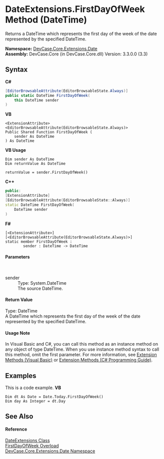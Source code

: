 # DateExtensions.FirstDayOfWeek Method (DateTime)
 

Returns a DateTime which represents the first day of the week of the date represented by the specified DateTime.

**Namespace:**&nbsp;<a href="N_DevCase_Core_Extensions_Date">DevCase.Core.Extensions.Date</a><br />**Assembly:**&nbsp;DevCase.Core (in DevCase.Core.dll) Version: 3.3.0.0 (3.3)

## Syntax

**C#**<br />
``` C#
[EditorBrowsableAttribute(EditorBrowsableState.Always)]
public static DateTime FirstDayOfWeek(
	this DateTime sender
)
```

**VB**<br />
``` VB
<ExtensionAttribute>
<EditorBrowsableAttribute(EditorBrowsableState.Always)>
Public Shared Function FirstDayOfWeek ( 
	sender As DateTime
) As DateTime
```

**VB Usage**<br />
``` VB Usage
Dim sender As DateTime
Dim returnValue As DateTime

returnValue = sender.FirstDayOfWeek()
```

**C++**<br />
``` C++
public:
[ExtensionAttribute]
[EditorBrowsableAttribute(EditorBrowsableState::Always)]
static DateTime FirstDayOfWeek(
	DateTime sender
)
```

**F#**<br />
``` F#
[<ExtensionAttribute>]
[<EditorBrowsableAttribute(EditorBrowsableState.Always)>]
static member FirstDayOfWeek : 
        sender : DateTime -> DateTime 

```


#### Parameters
&nbsp;<dl><dt>sender</dt><dd>Type: System.DateTime<br />The source DateTime.</dd></dl>

#### Return Value
Type: DateTime<br />A DateTime which represents the first day of the week of the date represented by the specified DateTime.

#### Usage Note
In Visual Basic and C#, you can call this method as an instance method on any object of type DateTime. When you use instance method syntax to call this method, omit the first parameter. For more information, see <a href="https://docs.microsoft.com/dotnet/visual-basic/programming-guide/language-features/procedures/extension-methods">Extension Methods (Visual Basic)</a> or <a href="https://docs.microsoft.com/dotnet/csharp/programming-guide/classes-and-structs/extension-methods">Extension Methods (C# Programming Guide)</a>.

## Examples
This is a code example. 
**VB**<br />
``` VB
Dim dt As Date = Date.Today.FirstDayOfWeek()
Dim day As Integer = dt.Day
```


## See Also


#### Reference
<a href="T_DevCase_Core_Extensions_Date_DateExtensions">DateExtensions Class</a><br /><a href="Overload_DevCase_Core_Extensions_Date_DateExtensions_FirstDayOfWeek">FirstDayOfWeek Overload</a><br /><a href="N_DevCase_Core_Extensions_Date">DevCase.Core.Extensions.Date Namespace</a><br />
